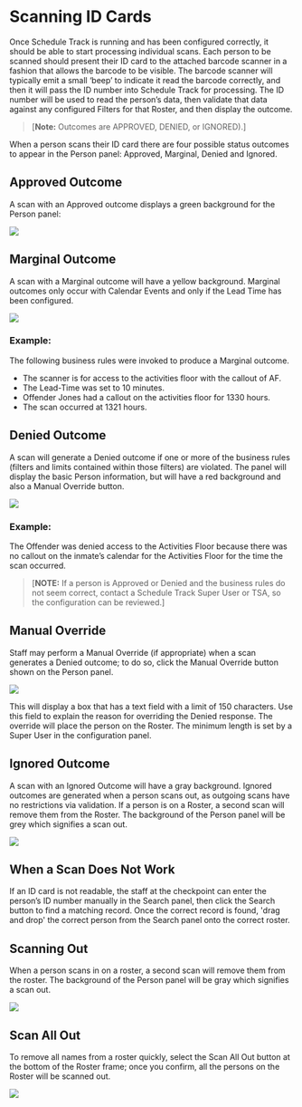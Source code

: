# Scanning ID Cards

Once Schedule Track is running and has been configured correctly, it should be able to start processing individual scans. Each person to be scanned should present their ID card to the attached barcode scanner in a fashion that allows the barcode to be visible. The barcode scanner will typically emit a small ‘beep’ to indicate it read the barcode correctly, and then it will pass the ID number into Schedule Track for processing. The ID number will be used to read the person’s data, then validate that data against any configured Filters for that Roster, and then display the outcome.

> \[**Note:** Outcomes are APPROVED, DENIED, or IGNORED\).\]

When a person scans their ID card there are four possible status outcomes to appear in the Person panel: Approved, Marginal, Denied and Ignored.

## Approved Outcome

A scan with an Approved outcome displays a green background for the Person panel:

![](../../../.gitbook/assets/012.png)

## Marginal Outcome

A scan with a Marginal outcome will have a yellow background. Marginal outcomes only occur with Calendar Events and only if the Lead Time has been configured.

![](../../../.gitbook/assets/013.png)

### Example:

The following business rules were invoked to produce a Marginal outcome.

* The scanner is for access to the activities floor with the callout of AF.
* The Lead-Time was set to 10 minutes.
* Offender Jones had a callout on the activities floor for 1330 hours.
* The scan occurred at 1321 hours.

## Denied Outcome

A scan will generate a Denied outcome if one or more of the business rules \(filters and limits contained within those filters\) are violated. The panel will display the basic Person information, but will have a red background and also a Manual Override button.

![](../../../.gitbook/assets/014%20%281%29.png)

### **Example:**

The Offender was denied access to the Activities Floor because there was no callout on the inmate’s calendar for the Activities Floor for the time the scan occurred.

> \[**NOTE:** If a person is Approved or Denied and the business rules do not seem correct, contact a Schedule Track Super User or TSA, so the configuration can be reviewed.\]

## Manual Override

Staff may perform a Manual Override \(if appropriate\) when a scan generates a Denied outcome; to do so, click the Manual Override button shown on the Person panel.

![](../../../.gitbook/assets/015.png)

This will display a box that has a text field with a limit of 150 characters. Use this field to explain the reason for overriding the Denied response. The override will place the person on the Roster. The minimum length is set by a Super User in the configuration panel.

## Ignored Outcome

A scan with an Ignored Outcome will have a gray background. Ignored outcomes are generated when a person scans out, as outgoing scans have no restrictions via validation. If a person is on a Roster, a second scan will remove them from the Roster. The background of the Person panel will be grey which signifies a scan out.

![](../../../.gitbook/assets/016.png)

## When a Scan Does Not Work

If an ID card is not readable, the staff at the checkpoint can enter the person’s ID number manually in the Search panel, then click the Search button to find a matching record. Once the correct record is found, 'drag and drop' the correct person from the Search panel onto the correct roster.

## Scanning Out

When a person scans in on a roster, a second scan will remove them from the roster. The background of the Person panel will be gray which signifies a scan out.

![](../../../.gitbook/assets/017.png)

## Scan All Out

To remove all names from a roster quickly, select the Scan All Out button at the bottom of the Roster frame; once you confirm, all the persons on the Roster will be scanned out.

![](../../../.gitbook/assets/018.png)

